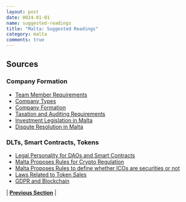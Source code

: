 ```yaml
---
layout: post
date: 0024-01-01
name: suggested-readings
title: "Malta: Suggested Readings"
category: malta
comments: true
---
```



Sources
-- 

### Company Formation
- [Team Member Requirements](http://www.newco.pro/en/constituicao-de-sociedades)
- [Company Types](https://www.mga.org.mt/invest-in-malta/)
- [Company Formation](http://www.justiceservices.gov.mt/DownloadDocument.aspx?app=lom&itemid=8929&l=1)
- [Taxation and Auditing Requirements](https://www.maltaenterprise.com/why-malta/#tax)
- [Investment Legislation in Malta](https://www.lawyersmalta.eu/investment-legislation-in-malta)
- [Dispute Resolution in Malta](https://www.ccmalta.com/dispute-resolution)

### DLTs, Smart Contracts, Tokens
- [Legal Personality for DAOs and Smart Contracts](https://chainstrategies.com/2018/03/11/malta-blockchain-regulation-proposal-legal-personality-for-daos-and-smart-contracts/)
- [Malta Proposes Rules for Crypto Regulation](https://bitemycoin.com/news/malta-proposes-rules-for-cryptocurrency-investment/)
- [Malta Proposes Rules to define whether ICOs are securities or not](https://www.coindesk.com/malta-proposes-test-to-define-when-icos-are-securities/)
- [Laws Related to Token Sales](https://www.lexology.com/library/detail.aspx?g=b1fead6f-7cda-4592-8cd9-80ff1896fc36)
- [GDPR and Blockchain](https://bitemycoin.com/opinion/gdpr-blockchain-and-malta/)



| **[Previous Section]( https://neo-project.github.io/global-blockchain-compliance-hub//malta/malta-nullify-smart-contracts.html)** |
